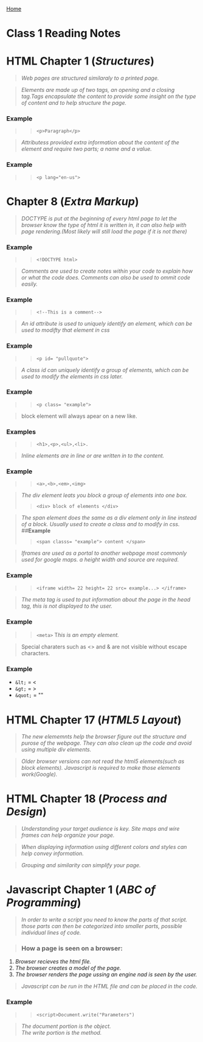 [Home](README.md)

# **Class 1 Reading Notes**

# **HTML Chapter 1** (*Structures*)
>*Web pages are structured similaraly to a printed page.*

>*Elements are made up of two tags, an opening and a closing tag.Tags encapsulate the content to provide some insight on the type of content and to help structure the page.*
### **Example** 
>> `<p>Paragraph</p>`


>*Attributess provided extra information about the content of the element and require two parts; a name and a value.*
### **Example**
>> `<p lang="en-us">`  


# **Chapter 8** (*Extra Markup*)
>*DOCTYPE is put at the beginning of every html page to let the browser know the type of html it is written in, it can also help with page rendering.(Most likely will still load the page if it is not there)*
### **Example**
>> `<!DOCTYPE html>`

>*Comments are used to create notes within your code to explain how or what the code does. Comments can also be used to ommit code easily.*
### **Example**
>> `<!--This is a comment-->`

>*An id attribute is used to uniquely identify an element, which can be used to modifty that element in css* 
### **Example**
>> `<p id= "pullquote">`

> *A class id can uniquely identify a group of elements, which can be used to modify the elements in css later.*
### **Example**
>> `<p class= "example">`

> block element will always apear on a new like.
### **Examples**
>> `<h1>,<p>,<ul>,<li>.`

> *Inline elements are in line or are written in to the content.*
### **Example**
>> `<a>,<b>,<em>,<img>`

> *The div element leats you block a group of elements into one box.*
>> `<div> block of elements </div>`

>*The span element does the same as a div element only in line instead of a block. Usually used to create a class and to modify in css.*
##**Example**
>> `<span classs= "example"> content </span>`

> *Iframes are used as a portal to another webpage most commonly used for google maps. a height width and source are required.*
### **Example**
>> `<iframe
width= 22
height= 22
src= example...> </iframe>`

> *The meta tag is used to put information about the page in the head tag, this is not displayed to the user.*
### **Example**
>> `<meta>` T*his is an empty element.* 

>Special charaters such as <> and & are not visible without escape characters. 
### **Example**
>> 
+ `&lt;` = <
+ `&gt;` = >
+ `&quot;` = "" 

# **HTML Chapter 17** (*HTML5 Layout*)
> *The new elememnts help the browser figure out the structure and purose of the webpage. They can also clean up the code and avoid using multiple div elements.*

>*Older browser versions can not read the html5 elements(such as block elements). Javascript is required to make those elements work(Google).* 

# **HTML Chapter 18** (*Process and Design*)
>*Understanding your target audience is key. Site maps and wire frames can help organize your page.* 

>*When displaying information using different colors and styles can help convey information.*

>*Grouping and similarity can simplify your page.*

# **Javascript Chapter 1** (*ABC of Programming*)
>*In order to write a script you need to know the parts of that script. those parts can then be categorized into smaller parts, possible individual lines of code.*

>### How a page is seen on a browser:
1. *Browser recieves the html file.* 
1. *The browser creates a model of the page.* 
1. *The browser renders the page ussing an engine nad is seen by the user.*

> *Javascript can be run in the HTML file and can be placed in the code.*

### **Example**
>> `<script>Document.write("Parameters")`

> *The document portion is the object.*  
> *The write portion is the method.* 
